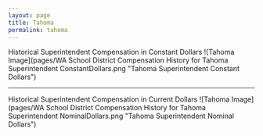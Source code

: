 ```yaml
---
layout: page
title: Tahoma
permalink: tahoma
---
```



Historical Superintendent Compensation in Constant Dollars
![Tahoma Image](pages/WA School District Compensation History for Tahoma Superintendent ConstantDollars.png "Tahoma Superintendent Constant Dollars")

___

Historical Superintendent Compensation in Current Dollars
![Tahoma Image](pages/WA School District Compensation History for Tahoma Superintendent NominalDollars.png "Tahoma Superintendent Nominal Dollars")